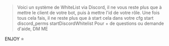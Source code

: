 > Voici un système de WhiteList via Discord, il ne vous reste plus que à mettre le client de votre bot, puis à mettre l'id de votre rôle.
Une fois tous cela fais, il ne reste plus que à start cela dans votre cfg
> start discord_perms
> startDiscordWhitelist
> Pour + de questions ou demande d'aide, DM ME


ENJOY ⭐️

